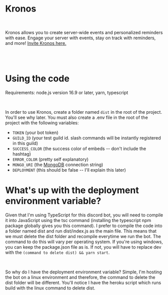 <h1>Kronos</h1>
<br />
<p>Kronos allows you to create server-wide events and personalized reminders with ease. Engage your server with events, stay on track with reminders, and more! <a href="https://discord.com/api/oauth2/authorize?client_id=972953087306240041&permissions=2147683456&scope=bot%20applications.commands">Invite Kronos here.</a></p>
<br />
<br />
<h1>Using the code</h1>
<p>Requirements: node.js version 16.9 or later, yarn, typescript</p>
<br />
<p>In order to use Kronos, create a folder named <code>dist</code> in the root of the project. You'll see why later. You must also create a .env file in the root of the project with the following variables:</p>
<ul>
<li><code>TOKEN</code> (your bot token)</li>
<li><code>GUILD_ID</code> (your test guild id. slash commands will be instantly registered in this guild)</li>
<li><code>SUCCESS_COLOR</code> (the success color of embeds -- don't include the hashtag)</li>
<li><code>ERROR_COLOR</code> (pretty self explanatory)</li>
<li><code>MONGO_URI</code> (the <a href="https://mongodb.com">MongoDB</a> connection string)</li>
<li><code>DEPLOYMENT</code> (this should be false -- I'll explain this later)</li>
</ul>
<h1>What's up with the deployment environment variable?</h1>
<p>Given that I'm using TypeScript for this discord bot, you will need to compile it into JavaScript using the tsc command (installing the typescript npm package globally gives you this command). I prefer to compile the code into a folder named dist and run dist/index.js as the main file. This means that we must delete the dist folder and recompile everytime we run the bot. The command to do this will vary per operating system. If you're using windows, you can keep the package.json file as is. If not, you will have to replace dev with the <code>(command to delete dist) && yarn start</code>.</p>
<br />
<p>So why do I have the deployment environment variable? Simple, I'm hosting the bot on a linux environment and therefore, the command to delete the dist folder will be different. You'll notice I have the heroku script which runs build with the linux command to delete dist.</p>
